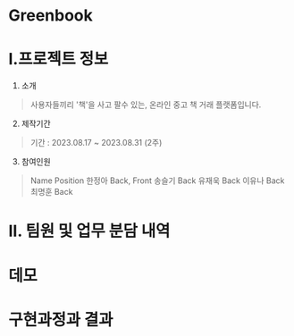 # Greenbook

# I.프로젝트 정보
1. 소개
> 사용자들끼리 '책'을 사고 팔수 있는, 온라인 중고 책 거래 플랫폼입니다.

2. 제작기간
> 기간 : 2023.08.17 ~ 2023.08.31 (2주)

3. 참여인원
> Name	Position
한정아	Back, Front
송슬기	Back
유재욱	Back
이유나	Back
최명훈	Back


# II. 팀원 및 업무 분담 내역



# 데모

# 구현과정과 결과

